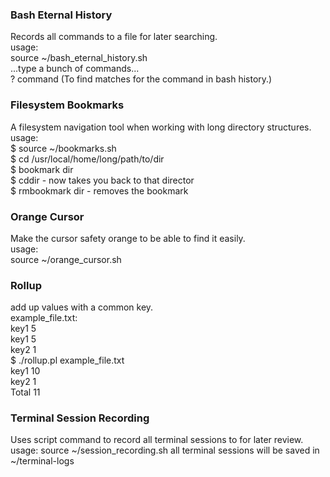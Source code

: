 ### Bash Eternal History  
Records all commands to a file for later searching.  
usage:  
  source ~/bash_eternal_history.sh  
  ...type a bunch of commands...  
  ? command (To find matches for the command in bash history.)

### Filesystem Bookmarks
A filesystem navigation tool when working with long directory structures.
usage:  
  $ source ~/bookmarks.sh  
  $ cd /usr/local/home/long/path/to/dir  
  $ bookmark dir  
  $ cddir - now takes you back to that director  
  $ rmbookmark dir - removes the bookmark  

### Orange Cursor  
Make the cursor safety orange to be able to find it easily.  
usage:  
  source ~/orange_cursor.sh  
  <cursor is now orange>  

### Rollup
add up values with a common key.  
  example_file.txt:  
    key1  5  
    key1  5  
    key2  1  
 $ ./rollup.pl example_file.txt  
    key1  10  
    key2  1  
    Total 11  

### Terminal Session Recording
Uses script command to record all terminal sessions to for later review.
usage:
    source ~/session_recording.sh
    all terminal sessions will be saved in ~/terminal-logs
